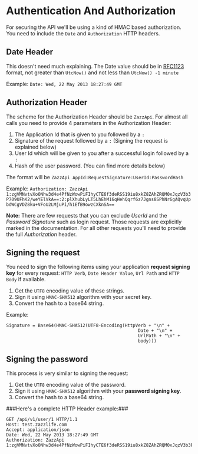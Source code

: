 Authentication And Authorization
=

For securing the API we'll be using a kind of HMAC based authorization. You need to include the `Date` and `Authorization` HTTP headers.

Date Header
-
This doesn't need much explaining. The Date value should be in [RFC1123](http://www.w3.org/Protocols/rfc2616/rfc2616-sec14.html#sec14.18) format, not greater than `UtcNow()` and not less than `UtcNow() -1 minute`

Example: `Date: Wed, 22 May 2013 18:27:49 GMT`

Authorization Header
-

The scheme for the Authorization Header should be `ZazzApi`.
For almost all calls you need to provide 4 parameters in the Authorization Header:

1. The Application Id that is given to you followed by a `:`
2. Signature of the request followed by a `:` (Signing the request is explained below)
3. User Id which will be given to you after a successful login followed by a `:`
4. Hash of the user password. (You can find more details below)

The format will be `ZazzApi AppId:RequestSignature:UserId:PasswordHash`

Example: `Authorization: ZazzApi 1:zgVMNvtvXoONhw3d4e4PfNzWowPiFIhyCTE6f3deRSS19iu8xkZ8ZAhZRQM0xJqzV3b3P709UFhK2/weYElVkA==:2:plXhubLyLT5LhEhM16qHehQqrf6z7Jgns8SPhNr6gAQvqUpbdWCgVDZ8ku+VFoU2LMjuPi/h1EfB9owzCXknSA==`

**Note:** There are few requests that you can exclude *UserId* and the *Password Signature* such as login request. Those requests are explicitly marked in the documentation. For all other requests you'll need to provide the full *Authorization* header.

Signing the request
-
You need to sign the following items using your application **request signing key** for every request: `HTTP Verb`, `Date Header Value`, `Url Path` and `HTTP Body` if available.

1. Get the `UTF8` encoding value of these strings.
2. Sign it using `HMAC-SHA512` algorithm with your secret key.
3. Convert the hash to a base64 string.

Example:

    Signature = Base64(HMAC-SHA512(UTF8-Encoding(HttpVerb + "\n" +
                                                      Date + "\n" +
                                                      UrlPath + "\n" +
                                                      body)))
                                                      
                                                      
Signing the password
-
This process is very similar to signing the request:

1. Get the `UTF8` encoding value of the password.
2. Sign it using `HMAC-SHA512` algorithm with your **password signing key**.
3. Convert the hash to a base64 string.
 
###Here's a complete HTTP Header example:###

    GET /api/v1/user/1 HTTP/1.1
    Host: test.zazzlife.com
    Accept: application/json
    Date: Wed, 22 May 2013 18:27:49 GMT
    Authorization: ZazzApi 1:zgVMNvtvXoONhw3d4e4PfNzWowPiFIhyCTE6f3deRSS19iu8xkZ8ZAhZRQM0xJqzV3b3P709UFhK2/weYElVkA==:2:plXhubLyLT5LhEhM16qHehQqrf6z7Jgns8SPhNr6gAQvqUpbdWCgVDZ8ku+VFoU2LMjuPi/h1EfB9owzCXknSA==

